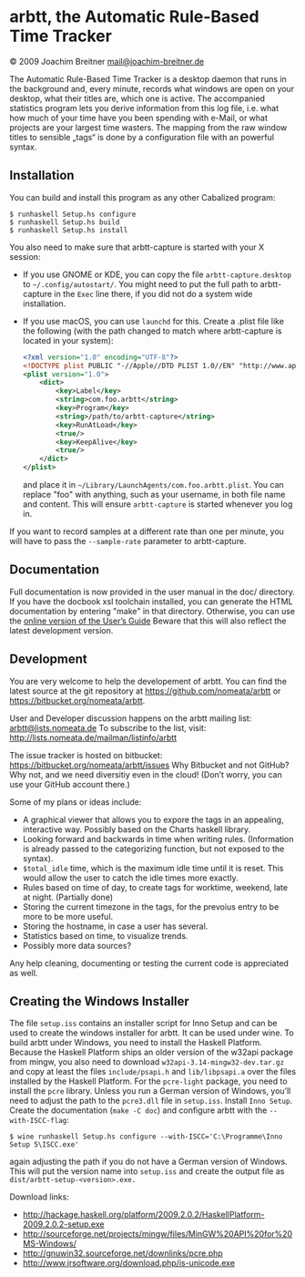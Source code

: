 arbtt, the Automatic Rule-Based Time Tracker
============================================

© 2009 Joachim Breitner <mail@joachim-breitner.de>

The Automatic Rule-Based Time Tracker is a desktop daemon that runs in the
background and, every minute, records what windows are open on your
desktop, what their titles are, which one is active. The accompanied
statistics program lets you derive information from this log file, i.e.
what how much of your time have you been spending with e-Mail, or what
projects are your largest time wasters. The mapping from the raw window
titles to sensible „tags“ is done by a configuration file with an powerful
syntax.

Installation
------------

You can build and install this program as any other Cabalized program:

    $ runhaskell Setup.hs configure
    $ runhaskell Setup.hs build
    $ runhaskell Setup.hs install

You also need to make sure that arbtt-capture is started with your X
session:
- If you use GNOME or KDE, you can copy the file
  `arbtt-capture.desktop` to `~/.config/autostart/`. You might need to put the
  full path to arbtt-capture in the `Exec` line there, if you did not do a
  system wide installation.
- If you use macOS, you can use `launchd` for this.
  Create a .plist file like the following
  (with the path changed to match where arbtt-capture is located in your system):
  
  ```xml
  <?xml version="1.0" encoding="UTF-8"?>
  <!DOCTYPE plist PUBLIC "-//Apple//DTD PLIST 1.0//EN" "http://www.apple.com/DTDs/PropertyList-1.0.dtd">
  <plist version="1.0">
      <dict>
          <key>Label</key>
          <string>com.foo.arbtt</string>
          <key>Program</key>
          <string>/path/to/arbtt-capture</string>
          <key>RunAtLoad</key>
          <true/>
          <key>KeepAlive</key>
          <true/>
      </dict>
  </plist>
  ```
  and place it in `~/Library/LaunchAgents/com.foo.arbtt.plist`.
  You can replace "foo" with anything, such as your username, in both file name and content.
  This will ensure `arbtt-capture` is started whenever you log in.

If you want to record samples at a different rate than one per minute, you
will have to pass the `--sample-rate` parameter to arbtt-capture.

Documentation
------------

Full documentation is now provided in the user manual in the doc/
directory. If you have the docbook xsl toolchain installed, you can
generate the HTML documentation by entering "make" in that directory.
Otherwise, you can use the
[online version of the User’s Guide](http://arbtt.nomeata.de/doc/users_guide/index.html)
Beware that this will also reflect the latest development version.

Development
-----------

You are very welcome to help the developement of arbtt. You can find the
latest source at the git repository at
<https://github.com/nomeata/arbtt> or
<https://bitbucket.org/nomeata/arbtt>.

User and Developer discussion happens on the arbtt mailing list:
  arbtt@lists.nomeata.de
To subscribe to the list, visit:
  http://lists.nomeata.de/mailman/listinfo/arbtt

The issue tracker is hosted on bitbucket:
  <https://bitbucket.org/nomeata/arbtt/issues>
Why Bitbucket and not GitHub? Why not, and we need diversitiy even in the
cloud! (Don’t worry, you can use your GitHub account there.)

Some of my plans or ideas include:

 * A graphical viewer that allows you to expore the tags in an appealing,
   interactive way. Possibly based on the Charts haskell library.
 * Looking forward and backwards in time when writing rules. (Information
   is already passed to the categorizing function, but not exposed to the
   syntax).
 * `$total_idle` time, which is the maximum idle time until it is reset. This
   would allow the user to catch the idle times more exactly.
 * Rules based on time of day, to create tags for worktime, weekend, late
   at night. (Partially done)
 * Storing the current timezone in the tags, for the prevoius entry to be
   more to be more useful.
 * Storing the hostname, in case a user has several. 
 * Statistics based on time, to visualize trends.
 * Possibly more data sources?

Any help cleaning, documenting or testing the current code is appreciated
as well.

Creating the Windows Installer
------------------------------

The file `setup.iss` contains an installer script for Inno Setup and can be used
to create the windows installer for arbtt. It can be used under wine. To build
arbtt under Windows, you need to install the Haskell Platform. Because the
Haskell Platform ships an older version of the w32api package from mingw, you
also need to download `w32api-3.14-mingw32-dev.tar.gz` and copy at least the files
`include/psapi.h` and `lib/libpsapi.a` over the files installed by the Haskell
Platform. For the `pcre-light` package, you need to install the `pcre` library.
Unless you run a German version of Windows, you’ll need to adjust the path to
the `pcre3.dll` file in `setup.iss`. Install `Inno Setup`. Create the documentation
(`make -C doc`) and configure arbtt with the `--with-ISCC-flag`:

    $ wine runhaskell Setup.hs configure --with-ISCC='C:\Programme\Inno Setup 5\ISCC.exe'

again adjusting the path if you do not have a German version of Windows. This
will put the version name into `setup.iss` and create the output file as
`dist/arbtt-setup-<version>.exe.`

Download links:

 * http://hackage.haskell.org/platform/2009.2.0.2/HaskellPlatform-2009.2.0.2-setup.exe
 * http://sourceforge.net/projects/mingw/files/MinGW%20API%20for%20MS-Windows/
 * http://gnuwin32.sourceforge.net/downlinks/pcre.php
 * http://www.jrsoftware.org/download.php/is-unicode.exe

